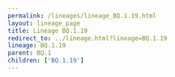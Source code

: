 ```yaml
---
permalink: /lineages/lineage_BQ.1.19.html
layout: lineage_page
title: Lineage BQ.1.19
redirect_to: ../lineage.html?lineage=BQ.1.19
lineage: BQ.1.19
parent: BQ.1
children: ['BQ.1.19']
---
```

